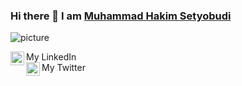 ### Hi there 👋 I am [Muhammad Hakim Setyobudi](https://setyobudi.github.io)


![picture](https://raw.githubusercontent.com/saadeghi/saadeghi/master/dino.gif)



My LinkedIn <a href="https://www.linkedin.com/in/hacksetyobudi/">
  <img align="left" alt="Muhammad Hakim Setyobudi LinkdeIN" width="22px" src="https://cdn.jsdelivr.net/npm/simple-icons@v3/icons/linkedin.svg" />
</a>
<br />
My Twitter <a href="https://www.twitter.com/hacksetyobudi/">
  <img align="left" alt="Muhammad Hakim Setyobudi Twitter" width="22px" src="https://cdn.jsdelivr.net/npm/simple-icons@v3/icons/twitter.svg" />
</a>
<!--
**Setyobudi/Setyobudi** is a ✨ _special_ ✨ repository because its `README.md` (this file) appears on your GitHub profile.
<br />

Here are some ideas to get you started:

- 🔭 I’m currently working on ...
- 🌱 I’m currently learning ...
- 👯 I’m looking to collaborate on ...
- 🤔 I’m looking for help with ...
- 💬 Ask me about ...
- 📫 How to reach me: ...
- 😄 Pronouns: ...
- ⚡ Fun fact: ...
-->
